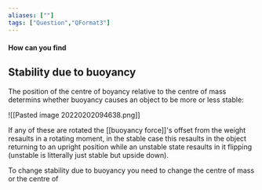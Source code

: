 ```yaml
---
aliases: [""]
tags: ["Question","QFormat3"]
---
```


#### How can you find
## Stability due to buoyancy

The position of the centre of boyancy relative to the centre of mass determins whether buoyancy causes an object to be more or less stable:

![[Pasted image 20220202094638.png]]

If any of these are rotated the [[buoyancy force]]'s offset from the weight resaults in a rotating moment, in the stable case this resaults in the object returning to an upright position while an unstable state resaults in it flipping (unstable is litterally just stable but upside down).

To change stability due to buoyancy you need to change the centre of mass or the centre of 